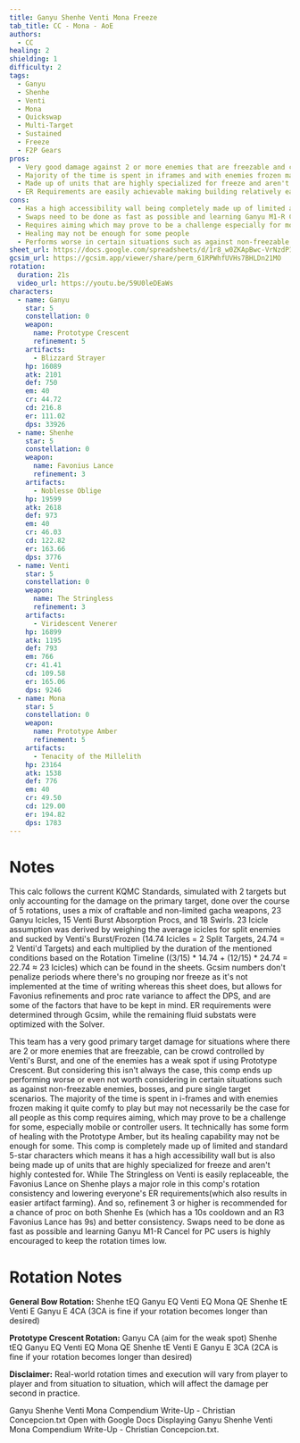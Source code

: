 ```yaml
---
title: Ganyu Shenhe Venti Mona Freeze
tab_title: CC - Mona - AoE
authors:
  - CC
healing: 2
shielding: 1
difficulty: 2
tags:
  - Ganyu
  - Shenhe
  - Venti
  - Mona
  - Quickswap
  - Multi-Target
  - Sustained
  - Freeze
  - F2P Gears
pros:
  - Very good damage against 2 or more enemies that are freezable and can be crowd controlled by Venti's Burst
  - Majority of the time is spent in iframes and with enemies frozen making it very comfy
  - Made up of units that are highly specialized for freeze and aren't highly contested for as a result
  - ER Requirements are easily achievable making building relatively easier
cons:
  - Has a high accessibility wall being completely made up of limited and standard 5-star characters   
  - Swaps need to be done as fast as possible and learning Ganyu M1-R Cancel (for PC users) is highly encouraged to keep the rotation times low
  - Requires aiming which may prove to be a challenge especially for mobile and controller users
  - Healing may not be enough for some people
  - Performs worse in certain situations such as against non-freezable enemies, bosses, and pure single target scenarios
sheet_url: https://docs.google.com/spreadsheets/d/1r8_w0ZKApBwc-VrNzdP1811syBvoNbgIPCNHMyzlwY4/edit#gid=1035782785
gcsim_url: https://gcsim.app/viewer/share/perm_61RPWhfUVHs7BHLDn21MO
rotation:
  duration: 21s
  video_url: https://youtu.be/59U0leDEaWs
characters:
  - name: Ganyu
    star: 5
    constellation: 0
    weapon:
      name: Prototype Crescent
      refinement: 5
    artifacts:
      - Blizzard Strayer
    hp: 16089
    atk: 2101
    def: 750
    em: 40
    cr: 44.72
    cd: 216.8
    er: 111.02
    dps: 33926
  - name: Shenhe
    star: 5
    constellation: 0
    weapon:
      name: Favonius Lance
      refinement: 3
    artifacts:
      - Noblesse Oblige
    hp: 19599
    atk: 2618
    def: 973
    em: 40
    cr: 46.03
    cd: 122.82
    er: 163.66
    dps: 3776
  - name: Venti
    star: 5
    constellation: 0
    weapon:
      name: The Stringless
      refinement: 3
    artifacts:
      - Viridescent Venerer
    hp: 16899
    atk: 1195
    def: 793
    em: 766
    cr: 41.41
    cd: 109.58
    er: 165.06
    dps: 9246
  - name: Mona
    star: 5
    constellation: 0
    weapon:
      name: Prototype Amber
      refinement: 5
    artifacts:
      - Tenacity of the Millelith
    hp: 23164
    atk: 1538
    def: 776
    em: 40
    cr: 49.50
    cd: 129.00
    er: 194.82
    dps: 1783
---
```

 
# **Notes**

This calc follows the current KQMC Standards, simulated with 2 targets but only accounting for the damage on the primary target, done over the course of 5 rotations, uses a mix of craftable and non-limited gacha weapons, 23 Ganyu Icicles, 15 Venti Burst Absorption Procs, and 18 Swirls. 23 Icicle assumption was derived by weighing the average icicles for split enemies and sucked by Venti's Burst/Frozen (14.74 Icicles = 2 Split Targets, 24.74 = 2 Venti'd Targets) and each multiplied by the duration of the mentioned conditions based on the Rotation Timeline ((3/15) * 14.74 + (12/15) * 24.74 = 22.74 ≈ 23 Icicles) which can be found in the sheets. Gcsim numbers don't penalize periods where there's no grouping nor freeze as it's not implemented at the time of writing whereas this sheet does, but allows for Favonius refinements and proc rate variance to affect the DPS, and are some of the factors that have to be kept in mind. ER requirements were determined through Gcsim, while the remaining fluid substats were optimized with the Solver.

This team has a very good primary target damage for situations where there are 2 or more enemies that are freezable, can be crowd controlled by Venti's Burst, and one of the enemies has a weak spot if using Prototype Crescent. But considering this isn't always the case, this comp ends up performing worse or even not worth considering in certain situations such as against non-freezable enemies, bosses, and pure single target scenarios. The majority of the time is spent in i-frames and with enemies frozen making it quite comfy to play but may not necessarily be the case for all people as this comp requires aiming, which may prove to be a challenge for some, especially mobile or controller users. It technically has some form of healing with the Prototype Amber, but its healing capability may not be enough for some. This comp is completely made up of limited and standard 5-star characters which means it has a high accessibility wall but is also being made up of units that are highly specialized for freeze and aren't highly contested for. While The Stringless on Venti is easily replaceable, the Favonius Lance on Shenhe plays a major role in this comp's rotation consistency and lowering everyone's ER requirements(which also results in easier artifact farming). And so, refinement 3 or higher is recommended for a chance of proc on both Shenhe Es (which has a 10s cooldown and an R3 Favonius Lance has 9s) and better consistency. Swaps need to be done as fast as possible and learning Ganyu M1-R Cancel for PC users is highly encouraged to keep the rotation times low.
 
# **Rotation Notes**
 
**General Bow Rotation:**
Shenhe tEQ
Ganyu EQ
Venti EQ
Mona QE
Shenhe tE
Venti E
Ganyu E 4CA (3CA is fine if your rotation becomes longer than desired)

**Prototype Crescent Rotation:**
Ganyu CA (aim for the weak spot)
Shenhe tEQ
Ganyu EQ
Venti EQ
Mona QE
Shenhe tE
Venti E
Ganyu E 3CA (2CA is fine if your rotation becomes longer than desired)
 
**Disclaimer:** Real-world rotation times and execution will vary from player to player and from situation to situation, which will affect the damage per second in practice. 
 

Ganyu Shenhe Venti Mona Compendium Write-Up - Christian Concepcion.txt
Open with Google Docs
Displaying Ganyu Shenhe Venti Mona Compendium Write-Up - Christian Concepcion.txt.